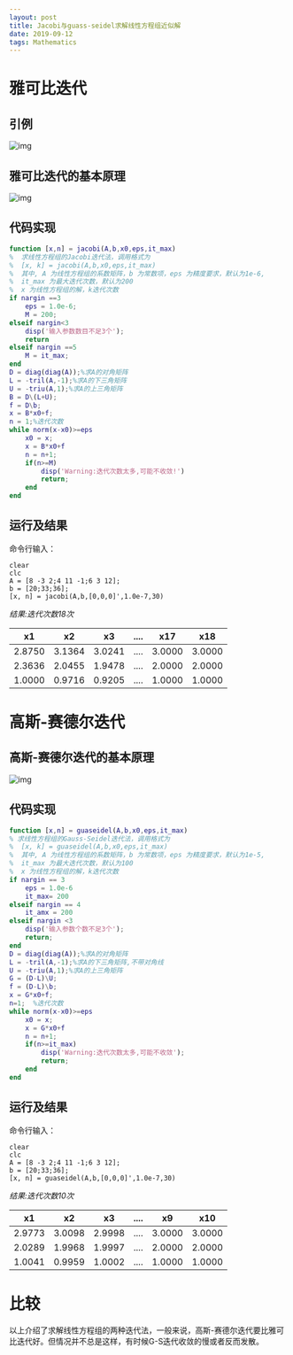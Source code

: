 ```yaml
---
layout: post
title: Jacobi与guass-seidel求解线性方程组近似解
date: 2019-09-12
tags: Mathematics
---
```


# 雅可比迭代

## 引例

![img](/images/posts/matlab/23.png)


## 雅可比迭代的基本原理

![img](/images/posts/matlab/22.png)


## 代码实现

```matlab
function [x,n] = jacobi(A,b,x0,eps,it_max)
%  求线性方程组的Jacobi迭代法，调用格式为
%  [x, k] = jacobi(A,b,x0,eps,it_max)
%  其中, A 为线性方程组的系数矩阵，b 为常数项，eps 为精度要求，默认为1e-6,
%  it_max 为最大迭代次数，默认为200
%  x 为线性方程组的解，k迭代次数
if nargin ==3
    eps = 1.0e-6;
    M = 200;
elseif nargin<3
    disp('输入参数数目不足3个');
    return
elseif nargin ==5
    M = it_max;
end
D = diag(diag(A));%求A的对角矩阵
L = -tril(A,-1);%求A的下三角矩阵
U = -triu(A,1);%求A的上三角矩阵
B = D\(L+U);
f = D\b;
x = B*x0+f;
n = 1;%迭代次数
while norm(x-x0)>=eps
    x0 = x;
    x = B*x0+f
    n = n+1;
    if(n>=M)
        disp('Warning:迭代次数太多,可能不收敛!')
        return;
    end
end
```

## 运行及结果
命令行输入： 

```
clear
clc
A = [8 -3 2;4 11 -1;6 3 12];
b = [20;33;36];
[x, n] = jacobi(A,b,[0,0,0]',1.0e-7,30)
```
*结果:迭代次数18次*

| x1   |  x2     |  x3 |....|  x17     |  x18 |
|:---:|:---:|:------:|:---:|:---:|:------:|
| 2.8750 |  3.1364 | 3.0241|....|3.0000|3.0000|
| 2.3636| 2.0455   |  1.9478 |....|2.0000|2.0000|
|1.0000 |  0.9716 |   0.9205|....|1.0000|1.0000|


# 高斯-赛德尔迭代

## 高斯-赛德尔迭代的基本原理

![img](/images/posts/matlab/24.png)



## 代码实现

```matlab
function [x,n] = guaseidel(A,b,x0,eps,it_max)
% 求线性方程组的Gauss-Seidel迭代法，调用格式为
%  [x, k] = guaseidel(A,b,x0,eps,it_max)
%  其中, A 为线性方程组的系数矩阵，b 为常数项，eps 为精度要求，默认为1e-5,
%  it_max 为最大迭代次数，默认为100
%  x 为线性方程组的解，k迭代次数
if nargin == 3
    eps = 1.0e-6
    it_max= 200
elseif nargin == 4
    it_amx = 200
elseif nargin <3
    disp('输入参数个数不足3个');
    return;
end
D = diag(diag(A));%求A的对角矩阵
L = -tril(A,-1);%求A的下三角矩阵,不带对角线
U = -triu(A,1);%求A的上三角矩阵
G = (D-L)\U;
f = (D-L)\b;
x = G*x0+f;
n=1;  %迭代次数
while norm(x-x0)>=eps
    x0 = x;
    x = G*x0+f
    n = n+1;
    if(n>=it_max)
        disp('Warning:迭代次数太多,可能不收敛');
        return;
    end
end
```

## 运行及结果
命令行输入： 

```
clear
clc
A = [8 -3 2;4 11 -1;6 3 12];
b = [20;33;36];
[x, n] = guaseidel(A,b,[0,0,0]',1.0e-7,30)
```
*结果:迭代次数10次*

| x1   |  x2     |  x3 |....|  x9     |  x10 |
|:---:|:---:|:------:|:---:|:---:|:------:|
| 2.9773|    3.0098 | 2.9998|....|3.0000|3.0000|
|  2.0289|   1.9968 |   1.9997 |....|2.0000|2.0000|
| 1.0041|    0.9959 |    1.0002|....|1.0000|1.0000|


# 比较

以上介绍了求解线性方程组的两种迭代法，一般来说，高斯-赛德尔迭代要比雅可比迭代好。但情况并不总是这样，有时候G-S迭代收敛的慢或者反而发散。
